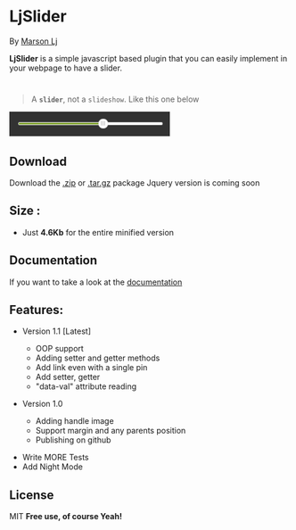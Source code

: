 # LjSlider 
By [Marson Lj](https://idjitjohn.github.io/portfolio)

__LjSlider__ is a simple javascript based plugin that you can easily implement in your webpage to have a slider.
#
> A __``slider``__, not a `slideshow`. Like this one below

![image of a slider](example/images/slider.png)
## Download
Download the [.zip](https://idjitjohn.github.io/LjSlider) or [.tar.gz](https://idjitjohn.github.io/LjSlider) package
Jquery version is coming soon
## Size :
- Just **4.6Kb** for the entire minified version

## Documentation
If you want to take a look at the [documentation](https://idjitjohn.github.io/LjSlider)
## Features:
* Version 1.1 [Latest]
    - OOP support
    - Adding setter and getter methods
    - Add link even with a single pin
    - Add setter, getter
    - "data-val" attribute reading

* Version 1.0
    - Adding handle image
    - Support margin and any parents position
    - Publishing on github


 - Write MORE Tests
 - Add Night Mode

## License
MIT
**Free use,  of course Yeah!**

